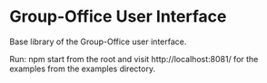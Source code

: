 Group-Office User Interface
===========================

Base library of the Group-Office user interface.

Run: npm start from the root and visit http://localhost:8081/ for the examples from the examples directory.